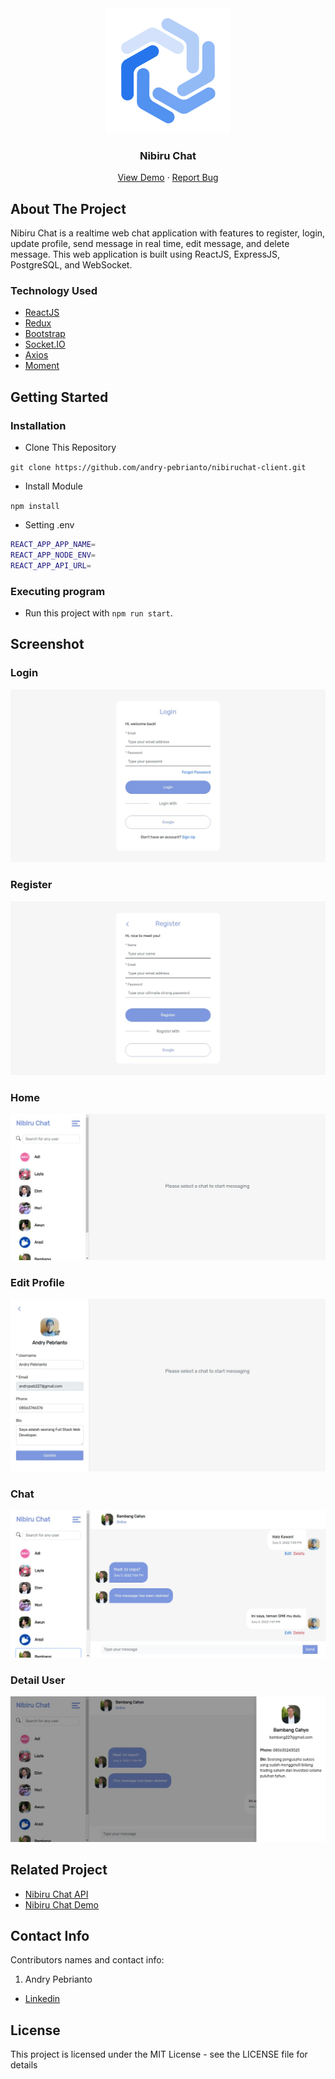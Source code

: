 <div align="center">
  <img src="./readme/logo.svg" width="200px" height="200px" />
</div>
<h3 align="center">Nibiru Chat</h3>
<p align="center">
  <a href="https://nibiruchat.andrypebrianto.com">View Demo</a>
  ·
  <a href="https://github.com/andry-pebrianto/nibiruchat-client/issues">Report Bug</a>
</p>

<!-- ABOUT THE PROJECT -->
## About The Project

Nibiru Chat is a realtime web chat application with features to register, login, update profile, send message in real time, edit message, and delete message. This web application is built using ReactJS, ExpressJS, PostgreSQL, and WebSocket.

### Technology Used
- [ReactJS](https://reactjs.org/)
- [Redux](https://redux.js.org/)
- [Bootstrap](https://getbootstrap.com/)
- [Socket.IO](https://socket.io/)
- [Axios](https://github.com/axios/axios)
- [Moment](https://momentjs.com/)

<!-- GETTING STARTED -->
## Getting Started

### Installation
- Clone This Repository

`git clone https://github.com/andry-pebrianto/nibiruchat-client.git`

- Install Module

`npm install`

- Setting .env

```bash
REACT_APP_APP_NAME=
REACT_APP_NODE_ENV=
REACT_APP_API_URL=
```

### Executing program

- Run this project with `npm run start`.

<!-- SCREENSHOT -->
## Screenshot

### Login
<img src="./readme/1. ss-login.jpg" />

### Register
<img src="./readme/2. ss-register.jpg" />

### Home
<img src="./readme/3. ss-home.jpg" />

### Edit Profile
<img src="./readme/4. ss-edit-profile.jpg" />

### Chat
<img src="./readme/5. ss-chat.jpg" />

### Detail User
<img src="./readme/6. ss-detailuser.jpg" />

<!-- RELATED PROJECT -->
## Related Project

- [Nibiru Chat API](https://github.com/andry-pebrianto/nibiru-chat-server)
- [Nibiru Chat Demo](https://nibiruchat.andrypebrianto.com)

<!-- CONTACT INFO -->
## Contact Info

Contributors names and contact info:

1. Andry Pebrianto

- [Linkedin](https://www.linkedin.com/in/andry-pebrianto)

## License

This project is licensed under the MIT License - see the LICENSE file for details
